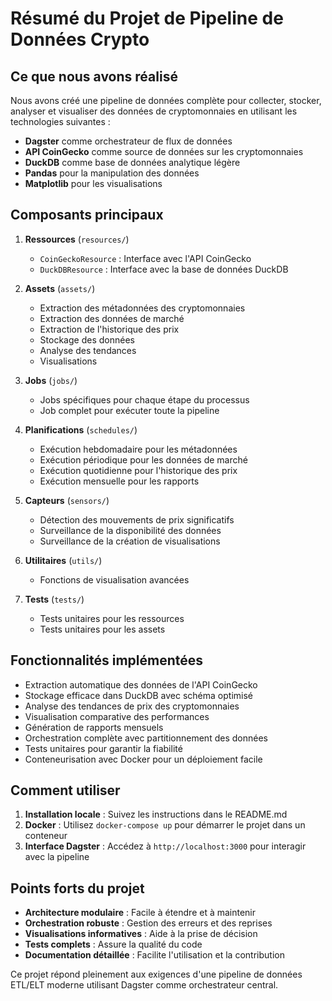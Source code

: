 # Résumé du Projet de Pipeline de Données Crypto

## Ce que nous avons réalisé

Nous avons créé une pipeline de données complète pour collecter, stocker, analyser et visualiser des données de cryptomonnaies en utilisant les technologies suivantes :

- **Dagster** comme orchestrateur de flux de données
- **API CoinGecko** comme source de données sur les cryptomonnaies
- **DuckDB** comme base de données analytique légère
- **Pandas** pour la manipulation des données
- **Matplotlib** pour les visualisations

## Composants principaux

1. **Ressources** (`resources/`)
   - `CoinGeckoResource` : Interface avec l'API CoinGecko
   - `DuckDBResource` : Interface avec la base de données DuckDB

2. **Assets** (`assets/`)
   - Extraction des métadonnées des cryptomonnaies
   - Extraction des données de marché
   - Extraction de l'historique des prix
   - Stockage des données
   - Analyse des tendances
   - Visualisations

3. **Jobs** (`jobs/`)
   - Jobs spécifiques pour chaque étape du processus
   - Job complet pour exécuter toute la pipeline

4. **Planifications** (`schedules/`)
   - Exécution hebdomadaire pour les métadonnées
   - Exécution périodique pour les données de marché
   - Exécution quotidienne pour l'historique des prix
   - Exécution mensuelle pour les rapports

5. **Capteurs** (`sensors/`)
   - Détection des mouvements de prix significatifs
   - Surveillance de la disponibilité des données
   - Surveillance de la création de visualisations

6. **Utilitaires** (`utils/`)
   - Fonctions de visualisation avancées

7. **Tests** (`tests/`)
   - Tests unitaires pour les ressources
   - Tests unitaires pour les assets

## Fonctionnalités implémentées

- Extraction automatique des données de l'API CoinGecko
- Stockage efficace dans DuckDB avec schéma optimisé
- Analyse des tendances de prix des cryptomonnaies
- Visualisation comparative des performances
- Génération de rapports mensuels
- Orchestration complète avec partitionnement des données
- Tests unitaires pour garantir la fiabilité
- Conteneurisation avec Docker pour un déploiement facile

## Comment utiliser

1. **Installation locale** : Suivez les instructions dans le README.md
2. **Docker** : Utilisez `docker-compose up` pour démarrer le projet dans un conteneur
3. **Interface Dagster** : Accédez à `http://localhost:3000` pour interagir avec la pipeline

## Points forts du projet

- **Architecture modulaire** : Facile à étendre et à maintenir
- **Orchestration robuste** : Gestion des erreurs et des reprises
- **Visualisations informatives** : Aide à la prise de décision
- **Tests complets** : Assure la qualité du code
- **Documentation détaillée** : Facilite l'utilisation et la contribution

Ce projet répond pleinement aux exigences d'une pipeline de données ETL/ELT moderne utilisant Dagster comme orchestrateur central. 